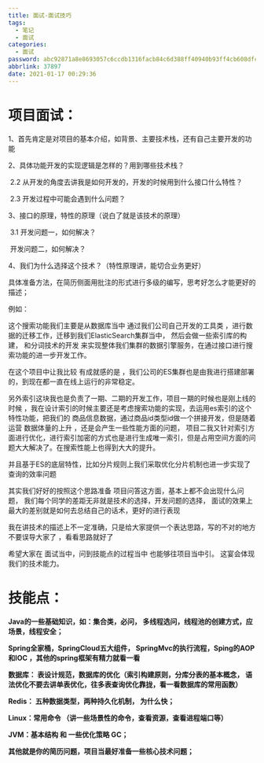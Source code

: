 ```yaml
---
title: 面试-面试技巧
tags:
  - 笔记
  - 面试
categories:
  - 面试
password: abc92871a8e8693057c6ccdb1316facb84c6d388ff40940b93ff4cb608dfcea7
abbrlink: 37897
date: 2021-01-17 00:29:36
---
```


# 项目面试：

1、首先肯定是对项目的基本介绍，如背景、主要技术栈，还有自己主要开发的功能

2、具体功能开发的实现逻辑是怎样的？用到哪些技术栈？

​     2.2 从开发的角度去讲我是如何开发的，开发的时候用到什么接口什么特性？

​     2.3 开发过程中可能会遇到什么问题？

3、接口的原理，特性的原理（说白了就是该技术的原理）

​     3.1 开发问题一，如何解决？

​         开发问题二，如何解决？

4、我们为什么选择这个技术？（特性原理讲，能切合业务更好）

 

 

具体准备方法，在简历侧面用批注的形式进行多级的编写，思考好怎么才能更好的描述；

 

例如：

这个搜索功能我们主要是从数据库当中 通过我们公司自己开发的工具类 ，进行数据的迁移工作，迁移到我们ElasticSearch集群当中， 然后会做一些索引库的构建， 和分词技术的开发 来实现整体我们集群的数据引擎服务，在通过接口进行搜索功能的进一步开发工作。

 

在这个项目中让我比较 有成就感的是 ，我们公司的ES集群也是由我进行搭建部署的，到现在都一直在线上运行的非常稳定。

 

另外索引这块我也是负责了一期、二期的开发工作，项目一期的时候也是刚上线的时候 ，我在设计索引的时候主要还是考虑搜索功能的实现，去运用es索引的这个特性功能，把我们的 商品信息数据，通过商品id类型id做一个拼接开发，但是随着运营 数据体量的上升 ，还是会产生一些性能方面的问题， 项目二我又针对索引方面进行优化，进行索引加密的方式也是进行生成唯一索引，但是占用空间方面的问题大大解决了。在搜索性能上也得到大大的提升。

 

并且基于ES的底层特性，比如分片规则上我们采取优化分片机制也进一步实现了查询的效率问题

 

 

其实我们好好的按照这个思路准备 项目问答这方面，基本上都不会出现什么问题， 我们每个同学的差距无非就是技术的选择，开发问题的选择，  面试的效果上 最大的差别就是如何去总结自己的话术，更好的进行表现

 

 

我在讲技术的描述上不一定准确，只是给大家提供一个表达思路，写的不对的地方 不要误导大家了 ，看看思路就好了

 

 

希望大家在 面试当中，问到技能点的过程当中 也能够往项目当中引。  这宴会体现我们的技术能力。

 

# 技能点：

**Java的一些基础知识，如：集合类，必问，  多线程选问，线程池的创建方式，应场景，线程安全；**

**Spring全家桶，SpringCloud五大组件， SpringMvc的执行流程，Sping的AOP和IOC ，其他的spring框架有精力就看一看**

**数据库： 表设计规范，数据库的优化（索引构建原则，分库分表的基本概念， 语法优化不要去讲单表优化，往多表查询优化靠拢，看一看数据库的常用函数）**

 

**Redis： 五种数据类型，两种持久化机制， 为什么快；**

 

**Linux：常用命令 （讲一些场景性的命令，查看资源，查看进程端口等）**

 

**JVM：基本结构 和 一些优化策略 GC；**

 

**其他就是你的简历问题，项目当最好准备一些核心技术问题；**

 